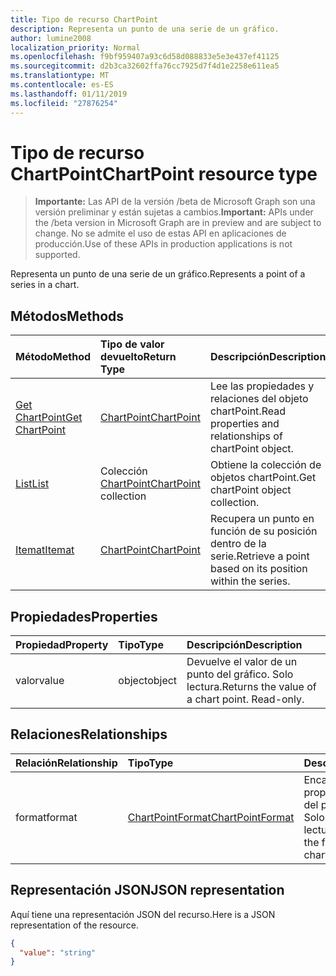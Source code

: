 ```yaml
---
title: Tipo de recurso ChartPoint
description: Representa un punto de una serie de un gráfico.
author: lumine2008
localization_priority: Normal
ms.openlocfilehash: f9bf959407a93c6d58d088833e5e3e437ef41125
ms.sourcegitcommit: d2b3ca32602ffa76cc7925d7f4d1e2258e611ea5
ms.translationtype: MT
ms.contentlocale: es-ES
ms.lasthandoff: 01/11/2019
ms.locfileid: "27876254"
---
```

# <a name="chartpoint-resource-type"></a><span data-ttu-id="ae8ba-103">Tipo de recurso ChartPoint</span><span class="sxs-lookup"><span data-stu-id="ae8ba-103">ChartPoint resource type</span></span>

> <span data-ttu-id="ae8ba-104">**Importante:** Las API de la versión /beta de Microsoft Graph son una versión preliminar y están sujetas a cambios.</span><span class="sxs-lookup"><span data-stu-id="ae8ba-104">**Important:** APIs under the /beta version in Microsoft Graph are in preview and are subject to change.</span></span> <span data-ttu-id="ae8ba-105">No se admite el uso de estas API en aplicaciones de producción.</span><span class="sxs-lookup"><span data-stu-id="ae8ba-105">Use of these APIs in production applications is not supported.</span></span>

<span data-ttu-id="ae8ba-106">Representa un punto de una serie de un gráfico.</span><span class="sxs-lookup"><span data-stu-id="ae8ba-106">Represents a point of a series in a chart.</span></span>


## <a name="methods"></a><span data-ttu-id="ae8ba-107">Métodos</span><span class="sxs-lookup"><span data-stu-id="ae8ba-107">Methods</span></span>

| <span data-ttu-id="ae8ba-108">Método</span><span class="sxs-lookup"><span data-stu-id="ae8ba-108">Method</span></span>           | <span data-ttu-id="ae8ba-109">Tipo de valor devuelto</span><span class="sxs-lookup"><span data-stu-id="ae8ba-109">Return Type</span></span>    |<span data-ttu-id="ae8ba-110">Descripción</span><span class="sxs-lookup"><span data-stu-id="ae8ba-110">Description</span></span>|
|:---------------|:--------|:----------|
|[<span data-ttu-id="ae8ba-111">Get ChartPoint</span><span class="sxs-lookup"><span data-stu-id="ae8ba-111">Get ChartPoint</span></span>](../api/chartpoint-get.md) | [<span data-ttu-id="ae8ba-112">ChartPoint</span><span class="sxs-lookup"><span data-stu-id="ae8ba-112">ChartPoint</span></span>](chartpoint.md) |<span data-ttu-id="ae8ba-113">Lee las propiedades y relaciones del objeto chartPoint.</span><span class="sxs-lookup"><span data-stu-id="ae8ba-113">Read properties and relationships of chartPoint object.</span></span>|
|[<span data-ttu-id="ae8ba-114">List</span><span class="sxs-lookup"><span data-stu-id="ae8ba-114">List</span></span>](../api/chartpoint-list.md) | <span data-ttu-id="ae8ba-115">Colección [ChartPoint](chartpoint.md)</span><span class="sxs-lookup"><span data-stu-id="ae8ba-115">[ChartPoint](chartpoint.md) collection</span></span> |<span data-ttu-id="ae8ba-116">Obtiene la colección de objetos chartPoint.</span><span class="sxs-lookup"><span data-stu-id="ae8ba-116">Get chartPoint object collection.</span></span> |
|[<span data-ttu-id="ae8ba-117">Itemat</span><span class="sxs-lookup"><span data-stu-id="ae8ba-117">Itemat</span></span>](../api/chartpointscollection-itemat.md)|[<span data-ttu-id="ae8ba-118">ChartPoint</span><span class="sxs-lookup"><span data-stu-id="ae8ba-118">ChartPoint</span></span>](chartpoint.md)|<span data-ttu-id="ae8ba-119">Recupera un punto en función de su posición dentro de la serie.</span><span class="sxs-lookup"><span data-stu-id="ae8ba-119">Retrieve a point based on its position within the series.</span></span>|

## <a name="properties"></a><span data-ttu-id="ae8ba-120">Propiedades</span><span class="sxs-lookup"><span data-stu-id="ae8ba-120">Properties</span></span>
| <span data-ttu-id="ae8ba-121">Propiedad</span><span class="sxs-lookup"><span data-stu-id="ae8ba-121">Property</span></span>     | <span data-ttu-id="ae8ba-122">Tipo</span><span class="sxs-lookup"><span data-stu-id="ae8ba-122">Type</span></span>   |<span data-ttu-id="ae8ba-123">Descripción</span><span class="sxs-lookup"><span data-stu-id="ae8ba-123">Description</span></span>|
|:---------------|:--------|:----------|
|<span data-ttu-id="ae8ba-124">valor</span><span class="sxs-lookup"><span data-stu-id="ae8ba-124">value</span></span>|<span data-ttu-id="ae8ba-125">object</span><span class="sxs-lookup"><span data-stu-id="ae8ba-125">object</span></span>|<span data-ttu-id="ae8ba-p102">Devuelve el valor de un punto del gráfico. Solo lectura.</span><span class="sxs-lookup"><span data-stu-id="ae8ba-p102">Returns the value of a chart point. Read-only.</span></span>|

## <a name="relationships"></a><span data-ttu-id="ae8ba-128">Relaciones</span><span class="sxs-lookup"><span data-stu-id="ae8ba-128">Relationships</span></span>
| <span data-ttu-id="ae8ba-129">Relación</span><span class="sxs-lookup"><span data-stu-id="ae8ba-129">Relationship</span></span> | <span data-ttu-id="ae8ba-130">Tipo</span><span class="sxs-lookup"><span data-stu-id="ae8ba-130">Type</span></span>   |<span data-ttu-id="ae8ba-131">Descripción</span><span class="sxs-lookup"><span data-stu-id="ae8ba-131">Description</span></span>|
|:---------------|:--------|:----------|
|<span data-ttu-id="ae8ba-132">format</span><span class="sxs-lookup"><span data-stu-id="ae8ba-132">format</span></span>|[<span data-ttu-id="ae8ba-133">ChartPointFormat</span><span class="sxs-lookup"><span data-stu-id="ae8ba-133">ChartPointFormat</span></span>](chartpointformat.md)|<span data-ttu-id="ae8ba-p103">Encapsula las propiedades de formato del punto del gráfico. Solo lectura.</span><span class="sxs-lookup"><span data-stu-id="ae8ba-p103">Encapsulates the format properties chart point. Read-only.</span></span>|

## <a name="json-representation"></a><span data-ttu-id="ae8ba-136">Representación JSON</span><span class="sxs-lookup"><span data-stu-id="ae8ba-136">JSON representation</span></span>

<span data-ttu-id="ae8ba-137">Aquí tiene una representación JSON del recurso.</span><span class="sxs-lookup"><span data-stu-id="ae8ba-137">Here is a JSON representation of the resource.</span></span>

<!-- {
  "blockType": "resource",
  "optionalProperties": [

  ],
  "@odata.type": "microsoft.graph.chartPoint"
}-->

```json
{
  "value": "string"
}

```

<!-- uuid: 8fcb5dbc-d5aa-4681-8e31-b001d5168d79
2015-10-25 14:57:30 UTC -->
<!-- {
  "type": "#page.annotation",
  "description": "ChartPoint resource",
  "keywords": "",
  "section": "documentation",
  "tocPath": ""
}-->
